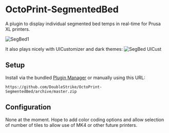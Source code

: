 # OctoPrint-SegmentedBed

A plugin to display individual segmented bed temps in real-time for Prusa XL printers.

![SegBed1](https://github.com/user-attachments/assets/6bb04314-4757-43cd-8cd4-a1732a97ff85)

It also plays nicely with UICustomizer and dark themes:
![SegBed UICust](https://github.com/user-attachments/assets/32d3f6af-1d2e-49f4-acd5-21825cecc697)



## Setup

Install via the bundled [Plugin Manager](https://docs.octoprint.org/en/master/bundledplugins/pluginmanager.html)
or manually using this URL:

    https://github.com/DoubleStrike/OctoPrint-SegmentedBed/archive/master.zip

## Configuration

None at the moment. Hope to add color coding options and allow selection of number of tiles to allow use of MK4 or other future printers.
